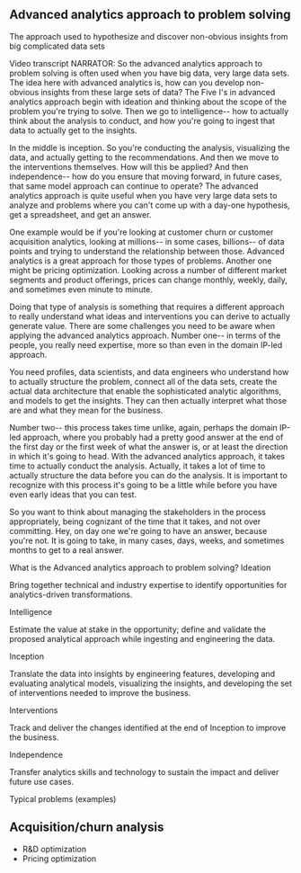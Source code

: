 ## Advanced analytics approach to problem solving

The approach used to hypothesize and discover non-obvious insights from big complicated data sets

Video transcript
NARRATOR: So the advanced analytics approach to problem solving is often used when you have big data, very large data sets. The idea here with advanced analytics is, how can you develop non-obvious insights from these large sets of data? The Five I's in advanced analytics approach begin with ideation and thinking about the scope of the problem you're trying to solve. Then we go to intelligence-- how to actually think about the analysis to conduct, and how you're going to ingest that data to actually get to the insights.

In the middle is inception. So you're conducting the analysis, visualizing the data, and actually getting to the recommendations. And then we move to the interventions themselves. How will this be applied? And then independence-- how do you ensure that moving forward, in future cases, that same model approach can continue to operate? The advanced analytics approach is quite useful when you have very large data sets to analyze and problems where you can't come up with a day-one hypothesis, get a spreadsheet, and get an answer.

One example would be if you're looking at customer churn or customer acquisition analytics, looking at millions-- in some cases, billions-- of data points and trying to understand the relationship between those. Advanced analytics is a great approach for those types of problems. Another one might be pricing optimization. Looking across a number of different market segments and product offerings, prices can change monthly, weekly, daily, and sometimes even minute to minute.

Doing that type of analysis is something that requires a different approach to really understand what ideas and interventions you can derive to actually generate value. There are some challenges you need to be aware when applying the advanced analytics approach. Number one-- in terms of the people, you really need expertise, more so than even in the domain IP-led approach.

You need profiles, data scientists, and data engineers who understand how to actually structure the problem, connect all of the data sets, create the actual data architecture that enable the sophisticated analytic algorithms, and models to get the insights. They can then actually interpret what those are and what they mean for the business.

Number two-- this process takes time unlike, again, perhaps the domain IP-led approach, where you probably had a pretty good answer at the end of the first day or the first week of what the answer is, or at least the direction in which it's going to head. With the advanced analytics approach, it takes time to actually conduct the analysis. Actually, it takes a lot of time to actually structure the data before you can do the analysis. It is important to recognize with this process it's going to be a little while before you have even early ideas that you can test.

So you want to think about managing the stakeholders in the process appropriately, being cognizant of the time that it takes, and not over committing. Hey, on day one we're going to have an answer, because you're not. It is going to take, in many cases, days, weeks, and sometimes months to get to a real answer.

What is the Advanced analytics approach to problem solving?
Ideation

Bring together technical and industry expertise to identify opportunities for analytics-driven transformations.

Intelligence

Estimate the value at stake in the opportunity; define and validate the proposed analytical approach while ingesting and engineering the data.

Inception

Translate the data into insights by engineering features, developing and evaluating analytical models, visualizing the insights, and developing the set of interventions needed to improve the business.

Interventions

Track and deliver the changes identified at the end of Inception to improve the business.

Independence

Transfer analytics skills and technology to sustain the impact and deliver future use cases.

Typical problems (examples)

## Acquisition/churn analysis

+ R&D optimization
+ Pricing optimization
